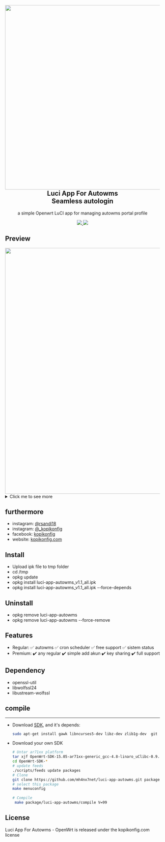 <h2 align="center">
 <img src="https://raw.githubusercontent.com/mh4nx7net/luci-app-autowms/master/preview/preview1.png" width="600">
  <br>Luci App For Autowms<br>Seamless autologin<br>
</h2>

  <p align="center">
  a simple Openwrt LuCI app for managing autowms portal profile
  <p align="center">
  <a target="_blank" href="https://github.com/mh4nx7net/luci-app-autowms">
    <img src="https://img.shields.io/badge/LuCIautowms-v1.1-blue.svg"> 	  
  </a>
  <a href="https://github.com/mh4nx7net/luci-app-autowms/releases" target="_blank">
        <img src="https://img.shields.io/github/downloads/mh4nx7net/luci-app-autowms/total.svg?style=flat-square"/>
   </a>
  </p>
  
  ## Preview
  <img src="https://raw.githubusercontent.com/mh4nx7net/luci-app-autowms/master/preview/preview7.png" width="800"/>
  <details>
  <summary>Click me to see more</summary>
  <img src="https://raw.githubusercontent.com/mh4nx7net/luci-app-autowms/master/preview/preview5.png" width="800"/>
  <img src="https://raw.githubusercontent.com/mh4nx7net/luci-app-autowms/master/preview/preview8.png" width="800"/>
  <img src="https://raw.githubusercontent.com/mh4nx7net/luci-app-autowms/master/preview/preview6.png" width="800"/>
    </details>
    
  ## furthermore
  - instagram: [@rsandi18](https://www.instagram.com/rsandi18/)
  - instagram: [@_kopikonfig](https://www.instagram.com/_kopikonfig/)
  - facebook: [kopikonfig](https://www.facebook.com/kopikonfig/)
  - website: [kopikonfig.com](https://kopikonfig.com)
  
  
  ## Install
- Upload ipk file to tmp folder
- cd /tmp
- opkg update
- opkg install luci-app-autowms_v1.1_all.ipk
- opkg install luci-app-autowms_v1.1_all.ipk --force-depends

 ## Uninstall
- opkg remove luci-app-autowms
- opkg remove luci-app-autowms --force-remove

## Features
- Regular: ✅ autowms ✅ cron scheduler ✅ free support ✅ sistem status
- Premium: ✔️ any regular ✔️ simple add akun ✔️ key sharing ✔️ full support

## Dependency
- openssl-util
- libwolfssl24
- libustream-wolfssl



## compile
---

 - Download [SDK](https://wiki.openwrt.org/doc/howto/obtain.firmware.sdk), and it's depends:
   ```bash
   sudo apt-get install gawk libncurses5-dev libz-dev zlib1g-dev  git ccache
   ```
 
 - Download your own SDK

   ```bash
   # Untar ar71xx platform
   tar xjf OpenWrt-SDK-15.05-ar71xx-generic_gcc-4.8-linaro_uClibc-0.9.33.2.Linux-x86_64.tar.bz2
   cd OpenWrt-SDK-*
   # update feeds
   ./scripts/feeds update packages
   # Clone
   git clone https://github.com/mh4nx7net/luci-app-autowms.git package/luci-app-autowms
   # select this package
   make menuconfig
     
   # Compile
    make package/luci-app-autowms/compile V=99
   ```
   
## License
Luci App For Autowms - OpenWrt is released under the kopikonfig.com license
